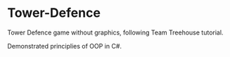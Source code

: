 # Tower-Defence

Tower Defence game without graphics, following Team Treehouse tutorial.

Demonstrated principlies of OOP in C#.
